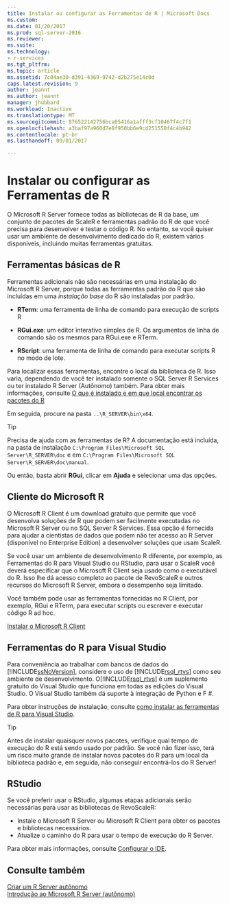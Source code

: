 ```yaml
---
title: Instalar ou configurar as Ferramentas de R | Microsoft Docs
ms.custom: 
ms.date: 01/20/2017
ms.prod: sql-server-2016
ms.reviewer: 
ms.suite: 
ms.technology:
- r-services
ms.tgt_pltfrm: 
ms.topic: article
ms.assetid: 7c04ae30-d391-4369-9742-d2b275e14c0d
caps.latest.revision: 9
author: jeannt
ms.author: jeannt
manager: jhubbard
ms.workload: Inactive
ms.translationtype: MT
ms.sourcegitcommit: 876522142756bca05416a1afff3cf10467f4c7f1
ms.openlocfilehash: a3baf97a960d7e8f950bb6e9cd251550f4c4b942
ms.contentlocale: pt-br
ms.lasthandoff: 09/01/2017

---
```

# <a name="setup-or-configure-r-tools"></a>Instalar ou configurar as Ferramentas de R
  O Microsoft R Server fornece todas as bibliotecas de R da base, um conjunto de pacotes de ScaleR e ferramentas padrão do R de que você precisa para desenvolver e testar o código R. No entanto, se você quiser usar um ambiente de desenvolvimento dedicado do R, existem vários disponíveis, incluindo muitas ferramentas gratuitas.  
  
## <a name="basic-r-tools"></a>Ferramentas básicas de R  
 Ferramentas adicionais não são necessárias em uma instalação do Microsoft R Server, porque todas as ferramentas padrão do R que são incluídas em uma *instalação base* do R são instaladas por padrão.

-   **RTerm**: uma ferramenta de linha de comando para execução de scripts R 
  
-   **RGui.exe**: um editor interativo simples de R. Os argumentos de linha de comando são os mesmos para RGui.exe e RTerm. 
  
-   **RScript**: uma ferramenta de linha de comando para executar scripts R no modo de lote.  

Para localizar essas ferramentas, encontre o local da biblioteca de R. Isso varia, dependendo de você ter instalado somente o SQL Server R Services ou ter instalado R Server (Autônomo) também. Para obter mais informações, consulte [O que é instalado e em que local encontrar os pacotes do R](https://msdn.microsoft.com/library/mt695941(sql.130).aspx#Anchor_1)

Em seguida, procure na pasta `..\R_SERVER\bin\x64`.  

> [!TIP]  
>  Precisa de ajuda com as ferramentas de R? A documentação está incluída, na pasta de instalação `C:\Program Files\Microsoft SQL Server\R_SERVER\doc` e em `C:\Program Files\Microsoft SQL Server\R_SERVER\doc\manual`.  
>   
>  Ou então, basta abrir **RGui**, clicar em **Ajuda** e selecionar uma das opções.  

## <a name="microsoft-r-client"></a>Cliente do Microsoft R

O Microsoft R Client é um download gratuito que permite que você desenvolva soluções de R que podem ser facilmente executadas no Microsoft R Server ou no SQL Server R Services. Essa opção é fornecida para ajudar a cientistas de dados que podem não ter acesso ao R Server (disponível no Enterprise Edition) a desenvolver soluções que usam ScaleR. 

Se você usar um ambiente de desenvolvimento R diferente, por exemplo, as Ferramentas do R para Visual Studio ou RStudio, para usar o ScaleR você deverá especificar que o Microsoft R Client seja usado como o executável do R. Isso lhe dá acesso completo ao pacote de RevoScaleR e outros recursos do Microsoft R Server, embora o desempenho seja limitado.

Você também pode usar as ferramentas fornecidas no R Client, por exemplo, RGui e RTerm, para executar scripts ou escrever e executar código R ad hoc.

[Instalar o Microsoft R Client](https://msdn.microsoft.com/microsoft-r/r-client-install)
  
##  <a name="bkmk_RTools"></a> Ferramentas do R para Visual Studio  

 Para conveniência ao trabalhar com bancos de dados do [!INCLUDE[ssNoVersion](../../includes/ssnoversion-md.md)], considere o uso de [!INCLUDE[rsql_rtvs](../../includes/rsql-rtvs-md.md)] como seu ambiente de desenvolvimento. O[!INCLUDE[rsql_rtvs](../../includes/rsql-rtvs-md.md)] é um suplemento gratuito do Visual Studio que funciona em todas as edições do Visual Studio. O Visual Studio também dá suporte à integração de Python e F #.  

 Para obter instruções de instalação, consulte [como instalar as ferramentas de R para Visual Studio](https://docs.microsoft.com/visualstudio/rtvs/installation).

> [!TIP]
> Antes de instalar quaisquer novos pacotes, verifique qual tempo de execução do R está sendo usado por padrão. Se você não fizer isso, terá um risco muito grande de instalar novos pacotes do R para um local da biblioteca padrão e, em seguida, não conseguir encontrá-los do R Server!


## <a name="rstudio"></a>RStudio

Se você preferir usar o RStudio, algumas etapas adicionais serão necessárias para usar as bibliotecas de RevoScaleR:
- Instale o Microsoft R Server ou Microsoft R Client para obter os pacotes e bibliotecas necessários.
- Atualize o caminho do R para usar o tempo de execução do R Server.

Para obter mais informações, consulte [Configurar o IDE](https://msdn.microsoft.com/microsoft-r/r-client-get-started#step-2-configure-your-ide).


## <a name="see-also"></a>Consulte também  
 [Criar um R Server autônomo](../../advanced-analytics/r-services/create-a-standalone-r-server.md)   
 [Introdução ao Microsoft R Server &#40;autônomo&#41;](../../advanced-analytics/r-services/getting-started-with-microsoft-r-server-standalone.md)  
  
  

